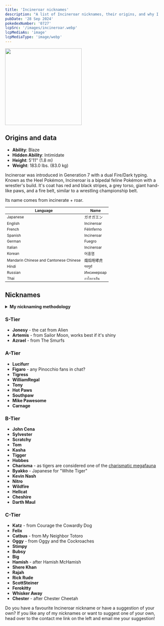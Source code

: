 ```yaml
---
title: 'Incineroar nicknames'
description: "A list of Incineroar nicknames, their origins, and why I think they're cool."
pubDate: '28 Sep 2024'
pokedexNumber: '0727'
lcpSrc: '/images/incineroar.webp'
lcpMediaAs: 'image'
lcpMediaType: 'image/webp'
---
```


<div class="img-center">
	<picture>
		<source srcset="/images/incineroar.webp" type="image/webp">
		<img src="/images/incineroar.jpg" width="250px" height="250px" alt="">
	</picture>
</div>

## Origins and data
<div class="room-box">
	<div class="room-box-left">
		<ul>
			<li><strong>Ability</strong>: Blaze</li>
			<li><strong>Hidden Ability</strong>: Intimidate</li>
			<li><strong>Height</strong>: 5'11" (1.8 m)</li>
			<li><strong>Weight</strong>: 183.0 lbs. (83.0 kg)</li>
		</ul>
		<p>Incineroar was introduced in Generation 7 with a dual Fire/Dark typing. Known as the Heel Pokémon, Incineroar is a bipedal feline Pokémon with a wrestler's build. It's coat has red and black stripes, a grey torso, giant hand-like paws, and a fire belt, similar to a wrestling championship belt.</p>
		<p>Its name comes from incinerate + roar.</p>
	</div>
	<div class="room-box-right">
		<table class="room-table" style="font-size:12px">
			<thead>
				<tr>
					<th>Language</th>
					<th>Name</th>
				</tr>
			</thead>
			<tbody>
				<tr>
					<td>Japanese</td>
					<td><span lang="ja">ガオガエン</span></td>
				</tr>
				<tr>
					<td>English</td>
					<td>Incineroar</td>
				</tr>
				<tr>
					<td>French</td>
					<td>Félinferno</td>
				</tr>
				<tr>
					<td>Spanish</td>
					<td>Incineroar</td>
				</tr>
				<tr>
					<td>German</td>
					<td>Fuegro</td>
				</tr>
				<tr>
					<td>Italian</td>
					<td>Incineroar</td>
				</tr>
				<tr>
					<td>Korean</td>
					<td><span lang="ko">어흥염</span></td>
				</tr>
				<tr>
					<td>Mandarin Chinese and Cantonese Chinese</td>
					<td>熾焰咆哮虎</td>
				</tr>
				<tr>
					<td>Hindi</td>
					<td>गरगुर्रा</td>
				</tr>
				<tr>
					<td>Russian</td>
					<td>Инсинероар</td>
				</tr>
				<tr>
					<td>Thai</td>
					<td>กาโอกาเอ็น</td>
				</tr>
			</tbody>
		</table>
	</div>
</div>

## Nicknames
<section class="deets">
	<details>
	<summary><strong>My nicknaming methodology</strong></summary>
	<ul>
		<li>I rank nicknames by lettered tiers: S, A, B, C, and D. S is the best and D is the worst.</li>
		<li>I'll usually list my inspiration for a nickname so you know where they came from.</li>
	</ul>
	</details>
</section>

### S-Tier

* **Jonesy** - the cat from Alien
* **Artemis** - from Sailor Moon, works best if it's shiny
* **Azrael** - from The Smurfs

### A-Tier

* **Lucifurr**
* **Figaro** - any Pinocchio fans in chat?
* **Tigress**
* **WilliamRegal**
* **Tony**
* **Hot Paws**
* **Southpaw**
* **Mike Pawesome**
* **Carnage**

### B-Tier

* **John Cena**
* **Sylvester**
* **Scratchy**
* **Tom**
* **Kasha**
* **Tigger**
* **Hobbes**
* **Charisma** - as tigers are considered one of the [charismatic megafauna](https://en.wikipedia.org/wiki/Charismatic_megafauna)
* **Byakko** - Japanese for "White Tiger"
* **Kevin Nash**
* **Nitro**
* **Wildfire**
* **Hellcat**
* **Cheshire**
* **Darth Maul**

### C-Tier

* **Katz** - from Courage the Cowardly Dog
* **Felix**
* **Catbus** - from My Neighbor Totoro
* **Oggy** - from Oggy and the Cockroaches
* **Stimpy**
* **Bubsy**
* **Big**
* **Hamish** - after Hamish McHamish
* **Shere Khan**
* **Rajah**
* **Rick Rude**
* **ScottSteiner**
* **Ferokitty**
* **Whisker Away**
* **Chester** - after Chester Cheetah

Do you have a favourite Incineroar nickname or have a suggestion of your own? If you like any of my nicknames or want to suggest one of your own, head over to the contact me link on the left and email me your suggestion!